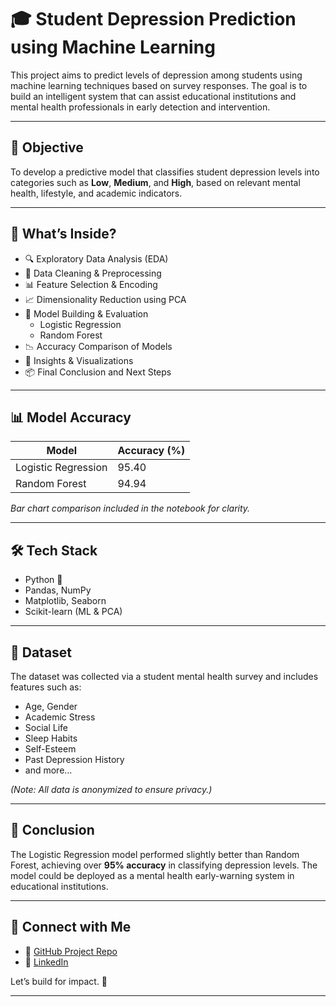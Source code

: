 # 🎓 Student Depression Prediction using Machine Learning

This project aims to predict levels of depression among students using machine learning techniques based on survey responses. The goal is to build an intelligent system that can assist educational institutions and mental health professionals in early detection and intervention.

---

## 📌 Objective

To develop a predictive model that classifies student depression levels into categories such as **Low**, **Medium**, and **High**, based on relevant mental health, lifestyle, and academic indicators.

---

## 🧠 What’s Inside?

- 🔍 Exploratory Data Analysis (EDA)
- 🧼 Data Cleaning & Preprocessing
- 📊 Feature Selection & Encoding
- 📈 Dimensionality Reduction using PCA
- 🤖 Model Building & Evaluation  
  - Logistic Regression  
  - Random Forest
- 📉 Accuracy Comparison of Models
- 📌 Insights & Visualizations
- 📦 Final Conclusion and Next Steps

---

## 📊 Model Accuracy

| Model               | Accuracy (%) |
|--------------------|--------------|
| Logistic Regression| 95.40        |
| Random Forest       | 94.94        |

*Bar chart comparison included in the notebook for clarity.*

---

## 🛠 Tech Stack

- Python 🐍
- Pandas, NumPy
- Matplotlib, Seaborn
- Scikit-learn (ML & PCA)

---

## 📂 Dataset

The dataset was collected via a student mental health survey and includes features such as:

- Age, Gender  
- Academic Stress  
- Social Life  
- Sleep Habits  
- Self-Esteem  
- Past Depression History  
- and more...

*(Note: All data is anonymized to ensure privacy.)*

---

## 📌 Conclusion

The Logistic Regression model performed slightly better than Random Forest, achieving over **95% accuracy** in classifying depression levels. The model could be deployed as a mental health early-warning system in educational institutions.

---

## 🌟 Connect with Me

- 📂 [GitHub Project Repo](https://github.com/yourusername/student-depression-ml)
- 💼 [LinkedIn](www.linkedin.com/in/piyush-mishra03)


Let’s build for impact. 💚

---


